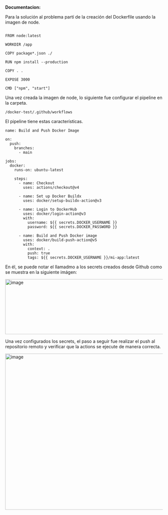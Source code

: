 **Documentacion:**

Para la solución al problema partí de la creación del Dockerfile usando la imagen de node.

````

FROM node:latest

WORKDIR /app

COPY package*.json ./

RUN npm install --production

COPY . .

EXPOSE 3000

CMD ["npm", "start"]

````

Una vez creada la imagen de node, lo siguiente fue configurar el pipeline en la carpeta.
````
/docker-test/.github/workflows
````
El pipeline tiene estas características.

````
name: Build and Push Docker Image

on:
  push:
    branches:
      - main

jobs:
  docker:
    runs-on: ubuntu-latest

    steps:
      - name: Checkout
        uses: actions/checkout@v4

      - name: Set up Docker Buildx
        uses: docker/setup-buildx-action@v3

      - name: Login to DockerHub
        uses: docker/login-action@v3
        with:
          username: ${{ secrets.DOCKER_USERNAME }}
          password: ${{ secrets.DOCKER_PASSWORD }}

      - name: Build and Push Docker image
        uses: docker/build-push-action@v5
        with:
          context: .
          push: true
          tags: ${{ secrets.DOCKER_USERNAME }}/mi-app:latest
````

En él, se puede notar el llamadmo a los secrets creados desde Github como se muestra en la siguiente imágen:

<img width="735" height="176" alt="image" src="https://github.com/user-attachments/assets/4c5cc381-0da7-47de-9b39-297ebc906d94" />

Una vez configurados los secrets, el paso a seguir fue realizar el push al repositorio remoto y verificar que la actions se ejecute de manera correcta.

<img width="1897" height="499" alt="image" src="https://github.com/user-attachments/assets/ac521a90-72c5-47dd-ad7c-0fdf21a37e25" />




